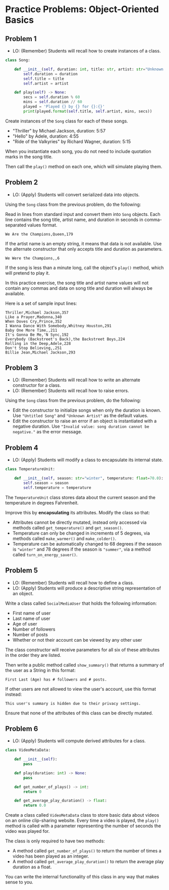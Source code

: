 # Practice Problems: Object-Oriented Basics

## Problem 1

- LO: (Remember) Students will recall how to create instances of a class.

```python
class Song:

    def __init__(self, duration: int, title: str, artist: str="Unknown Artist"):
        self.duration = duration
        self.title = title
        self.artist = artist

    def play(self) -> None:
        secs = self.duration % 60
        mins = self.duration // 60
        played = 'Played {} by {} for {}:{}'
        print(played.format(self.title, self.artist, mins, secs))
```

Create instances of the `Song` class for each of these songs.

- "Thriller" by Michael Jackson, duration: 5:57
- "Hello" by Adele, duration: 4:55
- "Ride of the Valkyries" by Richard Wagner, duration: 5:15

When you instantiate each song, you do not need to include quotation marks in the song title.

Then call the `play()` method on each one, which will simulate playing them.

## Problem 2

- LO: (Apply) Students will convert serialized data into objects.

Using the `Song` class from the previous problem, do the following:

Read in lines from standard input and convert them into `Song` objects. Each line contains the song title, artist name, and duration in seconds in comma-separated values format.

```
We Are the Champions,Queen,179
```

If the artist name is an empty string, it means that data is not available. Use the alternate constructor that only accepts title and duration as parameters.

```
We Were the Champions,,6
```

If the song is less than a minute long, call the object's `play()` method, which will pretend to play it.

In this practice exercise, the song title and artist name values will not contain any commas and data on song title and duration will always be available.

Here is a set of sample input lines:

```
Thriller,Michael Jackson,357
Like a Prayer,Madonna,340
When Doves Cry,Prince,352
I Wanna Dance With Somebody,Whitney Houston,291
Baby One More Time,,211
It's Gonna Be Me,'N Sync,192
Everybody (Backstreet's Back),the Backstreet Boys,224
Rolling in the Deep,Adele,228
Don't Stop Believing,,251
Billie Jean,Michael Jackson,293
```

## Problem 3

- LO: (Remember) Students will recall how to write an alternate constructor for a class.
- LO: (Remember) Students will recall how to raise errors.

Using the `Song` class from the previous problem, do the following:

- Edit the constructor to initialize songs when only the duration is known. Use `"Untitled Song"` and `"Unknown Artist"` as the default values.
- Edit the constructor to raise an error if an object is instantiated with a negative duration. Use `"Invalid value: song duration cannot be negative."` as the error message.

## Problem 4

- LO: (Apply) Students will modify a class to encapsulate its internal state.

```python
class TemperatureUnit:

    def __init__(self, season: str="winter", temperature: float=70.0):
        self.season = season
        self.temperature = temperature
```

The `TemperatureUnit` class stores data about the current season and the temperature in degrees Fahrenheit.

Improve this by **encapsulating** its attributes. Modify the class so that:

- Attributes cannot be directly mutated, instead only accessed via methods called `get_temperature()` and `get_season()`.
- Temperature can only be changed in increments of 5 degrees, via methods called `make_warmer()` and `make_colder()`.
- Temperature can be automatically changed to 68 degrees if the season is `"winter"` and 78 degrees if the season is `"summer"`, via a method called `turn_on_energy_saver()`.

## Problem 5

- LO: (Remember) Students will recall how to define a class.
- LO: (Apply) Students will produce a descriptive string representation of an object.

Write a class called `SocialMediaUser` that holds the following information:

- First name of user
- Last name of user
- Age of user
- Number of followers
- Number of posts
- Whether or not their account can be viewed by any other user

The class constructor will receive parameters for all six of these attributes in the order they are listed.

Then write a public method called `show_summary()` that returns a summary of the user as a String in this format:

```
First Last (Age) has # followers and # posts.
```

If other users are not allowed to view the user's account, use this format instead:

```
This user's summary is hidden due to their privacy settings.
```

Ensure that none of the attributes of this class can be directly mutated.

## Problem 6

- LO: (Apply) Students will compute derived attributes for a class.

```python
class VideoMetaData:

    def __init__(self):
        pass

    def play(duration: int) -> None:
        pass

    def get_number_of_plays() -> int:
        return 0

    def get_average_play_duration() -> float:
        return 0.0
```

Create a class called `VideoMetaData` class to store basic data about videos on an online clip-sharing website. Every time a video is played, the `play()` method is called with a parameter representing the number of seconds the video was played for.

The class is only required to have two methods:

- A method called `get_number_of_plays()` to return the number of times a video has been played as an integer.
- A method called `get_average_play_duration()` to return the average play duration as a float.

You can write the internal functionality of this class in any way that makes sense to you.

